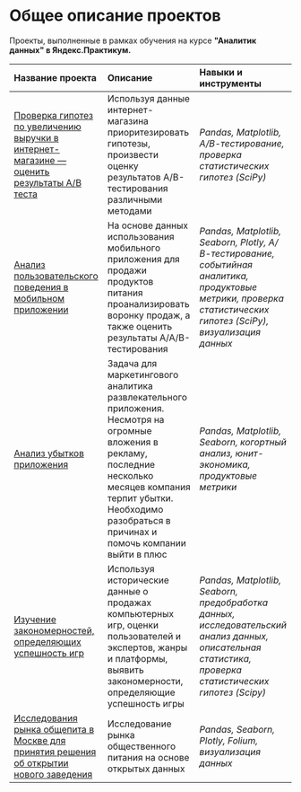 # Общее описание проектов

Проекты, выполненные в рамках обучения на курсе **"Аналитик данных" в Яндекс.Практикум.**


| Название проекта | Описание | Навыки и инструменты | 
| :---------------------- | :---------------------- | :---------------------- |
| [Проверка гипотез по увеличению выручки в интернет-магазине — оценить результаты A/B теста](online_store_AB_test) | Используя данные интернет-магазина приоритезировать гипотезы, произвести оценку результатов A/B-тестирования различными методами | *Pandas, Matplotlib, А/В-тестирование, проверка статистических гипотез (SciPy)* |
| [Анализ пользовательского поведения в мобильном приложении](mobile_app) | На основе данных использования мобильного приложения для продажи продуктов питания проанализировать воронку продаж, а также оценить результаты A/A/B-тестирования | *Pandas, Matplotlib, Seaborn, Plotly, А/В-тестирование, событийная аналитика, продуктовые метрики, проверка статистических гипотез (SciPy), визуализация данных* |
| [Анализ убытков приложения](unit_economics) | Задача для маркетингового аналитика развлекательного приложения. Несмотря на огромные вложения в рекламу, последние несколько месяцев компания терпит убытки. Необходимо разобраться в причинах и помочь компании выйти в плюс | *Pandas, Matplotlib, Seaborn, когортный анализ, юнит-экономика, продуктовые метрики* |
| [Изучение закономерностей, определяющих успешность игр](games) | Используя исторические данные о продажах компьютерных игр, оценки пользователей и экспертов, жанры и платформы, выявить закономерности, определяющие успешность игры | *Pandas, Matplotlib, Seaborn, предобработка данных, исследовательский анализ данных, описательная статистика, проверка статистических гипотез (Scipy)* |
| [Исследования рынка общепита в Москве для принятия решения об открытии нового заведения](moscow_places) | Исследование рынка общественного питания на основе открытых данных | *Pandas, Seaborn, Plotly, Folium, визуализация данных* |
